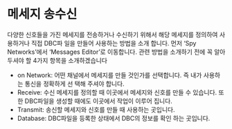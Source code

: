 # 메세지 송수신

다양한 신호들을 가진 메세지를 전송하거나 수신하기 위해서 해당 메세지를 정의하여 사용하거나 직접 DBC파 일을 만들어 사용하는 방법을 소개 합니다. 먼저 ‘Spy Networks’에서 ‘Messages Editor’로 이동합니다. 관련 방법을 소개하기 전에 꼭 알아두셔야 할 4가지 항목을 소개하겠습니다

* on Network: 어떤 채널에서 메세지를 만들 것인가를 선택합니다. 즉 내가 사용하는 통신을 정확하게 선 택해 주셔야 합니다.
* Receive: 수신 메세지를 정의할 때 이곳에서 메세지와 신호를 만들 수 있습니다. 또한 DBC파일을 생성할 때에도 이곳에서 작업이 이루어 집니다.
* Transmit: 송신할 메세지와 신호를 만들 때 사용하는 곳입니다.
* Database: DBC파일을 등록한 상태에서 DBC의 정보를 확인 하는 곳입니다.
